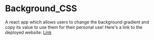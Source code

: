 # Background_CSS

A react app which allows users to change the background gradient and copy its value to use them for their personal use!
Here's a link to the deployed website: [Link](https://parth-v.github.io/Background_CSS/)

